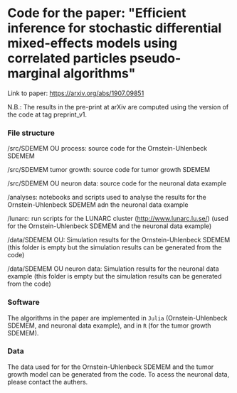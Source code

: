 # Code for the paper: "Efficient inference for stochastic differential mixed-effects models using correlated particles pseudo-marginal algorithms"

Link to paper: https://arxiv.org/abs/1907.09851


N.B.: The results in the pre-print at arXiv are computed using the version of the code at tag preprint_v1.

### File structure

/src/SDEMEM OU process: source code for the Ornstein-Uhlenbeck SDEMEM

/src/SDEMEM tumor growth: source code for tumor growth SDEMEM

/src/SDEMEM OU neuron data: source code for the neuronal data example 

/analyses: notebooks and scripts used to analyse the results for the Ornstein-Uhlenbeck SDEMEM adn the neuronal data example

/lunarc: run scripts for the LUNARC cluster (http://www.lunarc.lu.se/) (used for the Ornstein-Uhlenbeck SDEMEM and the neuronal data example)

/data/SDEMEM OU: Simulation results for the Ornstein-Uhlenbeck SDEMEM (this folder is empty but the simulation results can be generated from the code)

/data/SDEMEM OU neuron data: Simulation results for the neuronal data example (this folder is empty but the simulation results can be generated from the code)

### Software

The algorithms in the paper are implemented in `Julia` (Ornstein-Uhlenbeck SDEMEM, and neuronal data example), and in `R` (for the tumor growth SDEMEM).

### Data

The data used for for the  Ornstein-Uhlenbeck SDEMEM and the tumor growth model can be generated from the code. To acess the neuronal data, please contact the authers.
